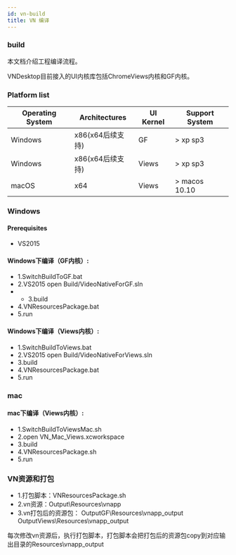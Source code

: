 ```yaml
---
id: vn-build
title: VN 编译
---
```


### build
本文档介绍工程编译流程。 

VNDesktop目前接入的UI内核库包括ChromeViews内核和GF内核。  

### Platform list

| Operating System | Architectures    | UI Kernel   | Support System   |
| ---------------- | ---------------- | ----------- | ---------------- |
| Windows          | x86(x64后续支持) | GF          | > xp sp3         |
| Windows          | x86(x64后续支持) | Views       | > xp sp3         |
| macOS            | x64              | Views       | > macos 10.10    |

### Windows

#### Prerequisites
* VS2015

#### Windows下编译（GF内核）:

* 1.SwitchBuildToGF.bat
* 2.VS2015 open Build/VideoNativeForGF.sln
* * 3.build
* 4.VNResourcesPackage.bat
* 5.run

#### Windows下编译（Views内核）:

* 1.SwitchBuildToViews.bat
* 2.VS2015 open Build/VideoNativeForViews.sln
* 3.build
* 4.VNResourcesPackage.bat
* 5.run

### mac

#### mac下编译（Views内核）:

* 1.SwitchBuildToViewsMac.sh
* 2.open VN_Mac_Views.xcworkspace
* 3.build
* 4.VNResourcesPackage.sh
* 5.run

### VN资源和打包

* 1.打包脚本：VNResourcesPackage.sh
* 2.vn资源：Output\Resources\vnapp
* 3.vn打包后的资源包： 
 OutputGF\Resources\vnapp_output  
 OutputViews\Resources\vnapp_output  

 每次修改vn资源后，执行打包脚本，打包脚本会把打包后的资源包copy到对应输出目录的Resources\vnapp_output